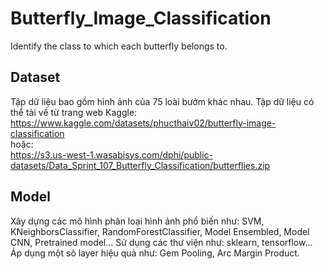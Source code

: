 # Butterfly_Image_Classification
Identify the class to which each butterfly belongs to. 
## Dataset
Tập dữ liệu bao gồm hình ảnh của 75 loài bướm khác nhau.
Tập dữ liệu có thể tải về từ trang web Kaggle:<br>
 https://www.kaggle.com/datasets/phucthaiv02/butterfly-image-classification<br>
hoặc:<br>
 https://s3.us-west-1.wasabisys.com/dphi/public-datasets/Data_Sprint_107_Butterfly_Classification/butterflies.zip
##  Model
Xây dựng các mô hình phân loại hình ảnh phổ biến như: SVM, KNeighborsClassifier, RandomForestClassifier, Model Ensembled, Model CNN, Pretrained model...
Sử dụng các thư viện như: sklearn, tensorflow...
Áp dụng một sô layer hiệu quả như: Gem Pooling, Arc Margin Product. 

